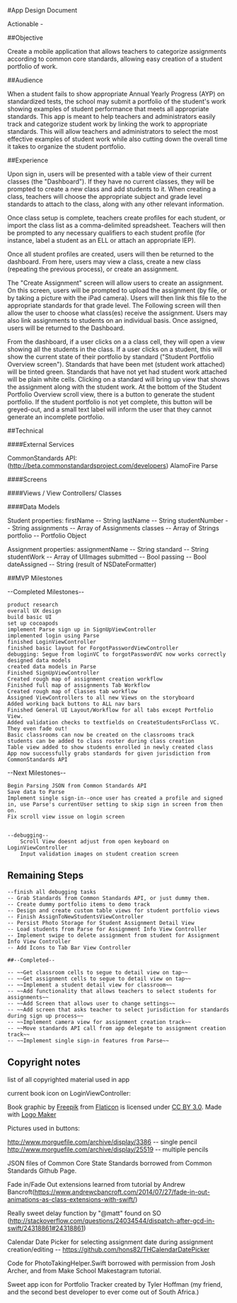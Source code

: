 #App Design Document

Actionable -


##Objective

Create a mobile application that allows teachers to categorize assignments according to common core standards, allowing easy creation of a student portfolio of work.

##Audience

When a student fails to show appropriate Annual Yearly Progress (AYP) on standardized tests, the school may submit a portfolio of the student's work showing examples of student performance that meets all appropriate standards.  This app is meant to help teachers and administrators easily track and categorize student work by linking the work to appropriate standards.  This will allow teachers and administrators to select the most effective examples of student work while also cutting down the overall time it takes to organize the student portfolio.

##Experience

Upon sign in, users will be presented with a table view of their current classes (the "Dashboard").  If they have no current classes, they will be prompted to create a new class and add students to it.  When creating a class, teachers will choose the appropriate subject and grade level standards to attach to the class, along with any other relevant information.  

Once class setup is complete, teachers create profiles for each student, or import the class list as a comma-delimited spreadsheet.  Teachers will then be prompted to any necessary qualifiers to each student profile (for instance, label a student as an ELL or attach an appropriate IEP).  

Once all student profiles are created, users will then be returned to the dashboard.  From here, users may view a class, create a new class (repeating the previous process), or create an assignment.  

The "Create Assignment" screen will allow users to create an assignment.  On this screen, users will be prompted to upload the assignment (by file, or by taking a picture with the iPad camera).  Users will then link this file to the appropriate standards for that grade level.  The Following screen will then allow the user to choose what class(es) receive the assignment.  Users may also link assignments to students on an individual basis.  Once assigned, users will be returned to the Dashboard.  

From the dashboard, if a user clicks on a a class cell, they will open a view showing all the students in the class.  If a user clicks on a student, this will show the current state of their portfolio by standard ("Student Portfolio Overview screen").  Standards that have been met (student work attached) will be tinted green.  Standards that have not yet had student work attached will be plain white cells.  Clicking on a standard will bring up view that shows the assignment along with the student work.  At the bottom of the Student Portfolio Overview scroll view, there is a button to generate the student portfolio.  If the student portfolio is not yet complete, this button will be greyed-out, and a small text label will inform the user that they cannot generate an incomplete portfolio.




##Technical

####External Services

CommonStandards API: (http://beta.commonstandardsproject.com/developers)
AlamoFire
Parse

####Screens



####Views / View Controllers/ Classes


####Data Models

Student
    properties:
        firstName -- String
        lastName -- String
        studentNumber -- String
        assignments -- Array of Assignments
        classes -- Array of Strings
        portfolio -- Portfolio Object

Assignment
    properties:
        assignmentName -- String
        standard -- String
        studentWork -- Array of UIImages
        submitted -- Bool
        passing -- Bool
        dateAssigned -- String (result of NSDateFormatter)
        

##MVP Milestones

--Completed Milestones--

    product research
    overall UX design
    build basic UI
    set up cocoapods
    implement Parse sign up in SignUpViewController
    implemented login using Parse
    finished LoginViewController
    finished basic layout for ForgotPasswordViewController
    debugging: Segue from loginVC to forgotPasswordVC now works correctly
    designed data models
    created data models in Parse
    Finished SignUpViewController
    Created rough map of assignment creation workflow
    Finished full map of assignments Tab Workflow
    Created rough map of Classes tab workflow
    Assigned ViewControllers to all new Views on the storyboard
    Added working back buttons to ALL nav bars
    Finished General UI Layout/Workflow for all tabs except Portfolio View.
    Added validation checks to textfields on CreateStudentsForClass VC.  They even fade out!
    Basic classrooms can now be created on the classrooms track
    students can be added to class roster during class creation
    Table view added to show students enrolled in newly created class
    App now successfully grabs standards for given jurisdiction from CommonStandards API


--Next Milestones--

    Begin Parsing JSON from Common Standards API
    Save data to Parse
    Implement single sign-in--once user has created a profile and signed in, use Parse's currentUser setting to skip sign in screen from then on.
    Fix scroll view issue on login screen

    
    --debugging--
        Scroll View doesnt adjust from open keyboard on LoginViewController
        Input validation images on student creation screen
        


## Remaining Steps

    --finish all debugging tasks
    -- Grab Standards from Common Standards API, or just dummy them. 
    -- Create dummy portfolio items to demo track
    -- Design and create custom table views for student portfolio views
    -- Finish AssignToNewStudentsViewController
    -- Persist Photo Storage for Student Assignment Detail View
    -- Load students from Parse for Assignment Info View Controller
    -- Implement swipe to delete assignment from student for Assignment Info View Controller
    -- Add Icons to Tab Bar View Controller

    ##--Completed--
    
    -- ~~Get classroom cells to segue to detail view on tap~~
    -- ~~Get assignment cells to segue to detail view on tap~~
    -- ~~Implement a student detail view for classroom~~
    -- ~~Add functionality that allows teachers to select students for assignments~~
    -- ~~Add Screen that allows user to change settings~~
    -- ~~Add screen that asks teacher to select jurisdiction for standards during sign up process~~ 
    -- ~~Implement camera view for assignment creation track~~
    -- ~~Move standards API call from app delegate to assignment creation track~~
    -- ~~Implement single sign-in features from Parse~~
    
## Copyright notes

list of all copyrighted material used in app

current book icon on LoginViewController:

Book graphic by <a href="http://www.freepik.com/">Freepik</a> from <a href="http://www.flaticon.com/">Flaticon</a> is licensed under <a href="http://creativecommons.org/licenses/by/3.0/" title="Creative Commons BY 3.0">CC BY 3.0</a>. Made with <a href="http://logomakr.com" title="Logo Maker">Logo Maker</a>

Pictures used in buttons:

http://www.morguefile.com/archive/display/3386 -- single pencil
http://www.morguefile.com/archive/display/25519 -- multiple pencils

JSON files of Common Core State Standards borrowed from Common Standards Github Page.  

Fade in/Fade Out extensions learned from tutorial by Andrew Bancroft(https://www.andrewcbancroft.com/2014/07/27/fade-in-out-animations-as-class-extensions-with-swift/)

Really sweet delay function by "@matt" found on SO (http://stackoverflow.com/questions/24034544/dispatch-after-gcd-in-swift/24318861#24318861)

Calendar Date Picker for selecting assignment date during assignment creation/editing -- https://github.com/hons82/THCalendarDatePicker

Code for PhotoTakingHelper.Swift borrowed with permission from Josh Archer, and from Make School Makestagram tutorial.

Sweet app icon for Portfolio Tracker created by Tyler Hoffman (my friend, and the second best developer to ever come out of South Africa.)





